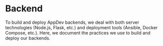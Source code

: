 # Backend

To build and deploy AppDev backends, we deal with both server technologies (Node.js, Flask, etc.) and deployment tools (Ansible, Docker Compose, etc.). Here, we document the practices we use to build and deploy our backends.

